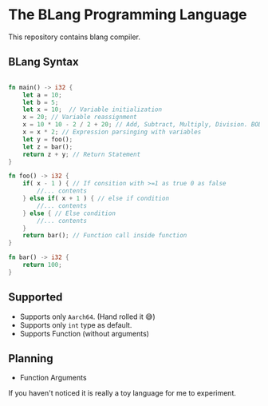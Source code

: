 # The BLang Programming Language

This repository contains blang compiler.


## BLang Syntax
```rust

fn main() -> i32 {
    let a = 10;
    let b = 5;
    let x = 10;  // Variable initialization
    x = 20; // Variable reassignment
    x = 10 * 10 - 2 / 2 + 20; // Add, Subtract, Multiply, Division. BODMAS Rule
    x = x * 2; // Expression parsinging with variables
    let y = foo();
    let z = bar();
    return z + y; // Return Statement
}

fn foo() -> i32 {
    if( x - 1 ) { // If consition with >=1 as true 0 as false
        //... contents
    } else if( x + 1 ) { // else if condition 
        //... contents 
    } else { // Else condition
        //... contents
    }
    return bar(); // Function call inside function
}

fn bar() -> i32 {
    return 100;
}

```

## Supported

- Supports only `Aarch64`. (Hand rolled it 😅)
- Supports only `int` type as default.
- Supports Function (without arguments)

## Planning

- Function Arguments


If you haven't noticed it is really a toy language for me to experiment.



